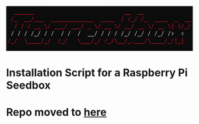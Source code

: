 ![](files/logo.jpg)
# Installation Script for a Raspberry Pi Seedbox


# Repo moved to [here](https://github.com/j-bill/torrentbox)

